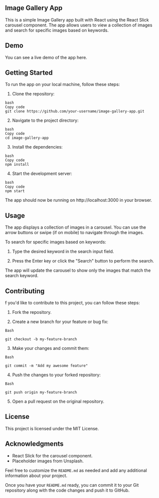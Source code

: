 ## Image Gallery App

This is a simple Image Gallery app built with React using the React Slick carousel component. The app allows users to view a collection of images and search for specific images based on keywords.

## Demo

You can see a live demo of the app here.

## Getting Started

To run the app on your local machine, follow these steps:

1. Clone the repository:

```
bash
Copy code
git clone https://github.com/your-username/image-gallery-app.git
```

2. Navigate to the project directory:

```
bash
Copy code
cd image-gallery-app
```

3. Install the dependencies:

```
bash
Copy code
npm install
```

4. Start the development server:

```
bash
Copy code
npm start
```

The app should now be running on http://localhost:3000 in your browser.

## Usage

The app displays a collection of images in a carousel. You can use the arrow buttons or swipe (if on mobile) to navigate through the images.

To search for specific images based on keywords:

1. Type the desired keyword in the search input field.

2. Press the Enter key or click the "Search" button to perform the search.

The app will update the carousel to show only the images that match the search keyword.

## Contributing

f you'd like to contribute to this project, you can follow these steps:

1. Fork the repository.

2. Create a new branch for your feature or bug fix:

```
Bash

git checkout -b my-feature-branch
```

3. Make your changes and commit them:

```
Bash

git commit -m "Add my awesome feature"
```

4. Push the changes to your forked repository:

```
Bash

git push origin my-feature-branch
```

5. Open a pull request on the original repository.

## License

This project is licensed under the MIT License.

## Acknowledgments

- React Slick for the carousel component.
- Placeholder images from Unsplash.

Feel free to customize the `README.md` as needed and add any additional information about your project.

Once you have your `README.md` ready, you can commit it to your Git repository along with the code changes and push it to GitHub.
